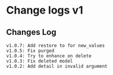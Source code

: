# Change logs v1


## Changes Log 
    v1.0.7: Add restore to for new_values
    v1.0.5: Fix purged
    v1.0.4: Try to enhance on delete
    v1.0.3: Fix deleted model
    v1.0.2: Add detail in invalid argument

